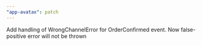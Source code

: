 ```yaml
---
"app-avatax": patch
---
```


Add handling of WrongChannelError for OrderConfirmed event. Now false-positive error will not be thrown
